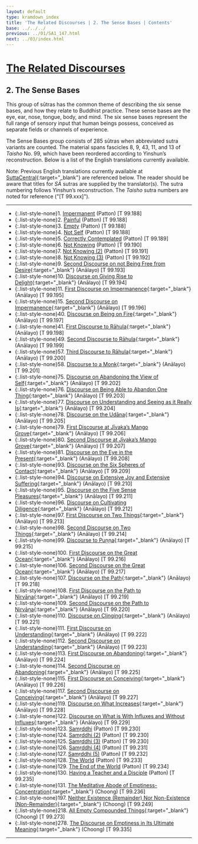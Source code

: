 ```yaml
---
layout: default
type: kramdown_index
title: 'The Related Discourses | 2. The Sense Bases | Contents'
base: ../../../
previous: ../01/SA1_147.html
next: ../03/index.html
---
```


# [The Related Discourses](../index.html)
## 2. The Sense Bases

This group of sūtras has the common theme of describing the six sense bases, and how they relate to Buddhist practice. These sense bases are the eye, ear, nose, tongue, body, and mind. The six sense bases represent the full range of sensory input that human beings possess, conceived as separate fields or channels of experience.

The Sense Bases group consists of 285 sūtras when abbreviated sutra variants are counted. The material spans fascicles 8, 9, 43, 11, and 13 of *Taisho* No. 99, which have been reordered according to Yinshun’s reconstruction. Below is a list of the English translations currently available.

Note: Previous English translations currently available at [SuttaCentral](https://suttacentral.net){:target="_blank"} are referenced below. The reader should be aware that titles for *SĀ* sutras are supplied by the translator(s). The sutra numbering follows Yinshun’s reconstruction. The *Taisho* sutra numbers are noted for reference ("[T 99.xxx]").

---

* {:.list-style-none}1\. [Impermanent](SA2_1.html) (Patton) [T 99.188]
* {:.list-style-none}2\. [Painful](SA2_2.html) (Patton) [T 99.188]
* {:.list-style-none}3\. [Empty](SA2_3.html) (Patton) [T 99.188]
* {:.list-style-none}4\. [Not Self](SA2_4.html) (Patton) [T 99.188]
* {:.list-style-none}5\.  [Correctly Contemplated](SA2_5.html) (Patton) [T 99.189]
* {:.list-style-none}6\. [Not Knowing](SA2_6.html) (Patton) [T 99.190]
* {:.list-style-none}7\. [Not Knowing (2)](SA2_7.html) (Patton) [T 99.191]
* {:.list-style-none}8\. [Not Knowing (3)](SA2_8.html) (Patton) [T 99.192]
* {:.list-style-none}9\. [Second Discourse on not Being Free from Desire](https://suttacentral.net/sa193/en/analayo){:target="_blank"} (Anālayo) [T 99.193]
* {:.list-style-none}10\. [Discourse on Giving Rise to Delight](https://suttacentral.net/sa194/en/analayo){:target="_blank"} (Anālayo) [T 99.194]
* {:.list-style-none}11\. [First Discourse on Impermanence](https://suttacentral.net/sa195/en/analayo){:target="_blank"} (Anālayo) [T 99.195]
      <!--
      12. Painful [T 99.195]
      13. Empty [T 99.195]
      14. Not Self [T 99.195]
      -->
* {:.list-style-none}15\. [Second Discourse on Impermanence](https://suttacentral.net/sa196/en/analayo){:target="_blank"} (Anālayo) [T 99.196]
      <!--
        16. Impermanence (2) [T 99.196]
        17. Impermanence (3) [T 99.196]
        18. Impermanence (4) [T 99.196]
        19. Impermanence (5) [T 99.196]
        20. Impermanence (6) [T 99.196]
        21. Impermanence (7) [T 99.196]
        22. Impermanence (8) [T 99.196]
        23. Impermanence (9) [T 99.196]
        24. Impermanence (10) [T 99.196]
        25. Impermanence (11) [T 99.196]
        26. Impermanence (12) [T 99.196]
        27. Impermanence (13) [T 99.196]
        28. Impermanence (14) [T 99.196]
        29. Impermanence (15) [T 99.196]
        30. Impermanence (16) [T 99.196]
        31. Impermanence (17) [T 99.196]
        32. Impermanence (18) [T 99.196]
        33. Impermanence (19) [T 99.196]
        34. Impermanence (20) [T 99.196]
        35. Impermanence (21) [T 99.196]
        36. Impermanence (22) [T 99.196]
        37. Impermanence (23) [T 99.196]
        38. Impermanence (24) [T 99.196]
        39. Impermanence (25) [T 99.196]
        -->
* {:.list-style-none}40\. [Discourse on Being on Fire](https://suttacentral.net/sa197/en/analayo){:target="_blank"} (Anālayo) [T 99.197]
* {:.list-style-none}41\. [First Discourse to Rāhula](https://suttacentral.net/sa198/en/analayo){:target="_blank"} (Anālayo) [T 99.198]
      <!--
          42. Outer Sense Bases [T 99.198]
          43. Sensory Consciousness [T 99.198]
          44. Sensory Contact [T 99.198]
          45. Contact That Creates Acquisition [T 99.198]
          46. Contact that Creates Perception [T 99.198]
          47. Contact That Creates Intention [T 99.198]
          48. Contact That Creates Craving [T 99.198]
      -->
* {:.list-style-none}49\. [Second Discourse to Rāhula](https://suttacentral.net/sa199/en/analayo){:target="_blank"} (Anālayo) [T 99.199]
      <!--
          50. Rāhula (2) [T 99.199]
          51. Rāhula (3) [T 99.199]
          52. Rāhula (4) [T 99.199]
          53. Rāhula (5) [T 99.199]
          54. Rāhula (6) [T 99.199]
          55. Rāhula (7) [T 99.199]
          56. Rāhula (8) [T 99.199]
      -->
* {:.list-style-none}57\. [Third Discourse to Rāhula](https://suttacentral.net/sa200/en/analayo){:target="_blank"} (Anālayo) [T 99.200]
* {:.list-style-none}58\. [Discourse to a Monk](https://suttacentral.net/sa201/en/analayo){:target="_blank"} (Anālayo) [T 99.201]
      <!--
          59. A Monk (2) [T 99.201]
          60. A Monk (3) [T 99.201]
          61. A Monk (4) [T 99.201]
          62. A Monk (5) [T 99.201]
          63. A Monk (6) [T 99.201]
          64. A Monk (7) [T 99.201]
          65. A Monk (8) [T 99.201]
          66. A Monk (9) [T 99.201]
          67. A Monk (10) [T 99.201]
          68. A Monk (11) [T 99.201]
          69. A Monk (12) [T 99.201]
          70. A Monk (13) [T 99.201]
          71. A Monk (14) [T 99.201]
          72. A Monk (15) [T 99.201]
          73. A Monk (16) [T 99.201]
          74. A Monk (17) [T 99.201]
      -->
* {:.list-style-none}75\. [Discourse on Abandoning the View of Self](https://suttacentral.net/sa202/en/analayo){:target="_blank"} (Anālayo) [T 99.202]
* {:.list-style-none}76\. [Discourse on Being Able to Abandon One Thing](https://suttacentral.net/sa203/en/analayo){:target="_blank"} (Anālayo) [T 99.203]
* {:.list-style-none}77\. [Discourse on Understanding and Seeing as it Really Is](https://suttacentral.net/sa204/en/analayo){:target="_blank"} (Anālayo) [T 99.204]
* {:.list-style-none}78\. [Discourse on the Udāna](https://suttacentral.net/sa205/en/analayo){:target="_blank"} (Anālayo) [T 99.205]
* {:.list-style-none}79\. [First Discourse at Jīvaka’s Mango Grove](https://suttacentral.net/sa206/en/analayo){:target="_blank"} (Anālayo) [T 99.206]
* {:.list-style-none}80\. [Second Discourse at Jīvaka’s Mango Grove](https://suttacentral.net/sa207/en/analayo){:target="_blank"} (Anālayo) [T 99.207]
* {:.list-style-none}81\. [Discourse on the Eye in the Present](https://suttacentral.net/sa208/en/analayo){:target="_blank"} (Anālayo) [T 99.208]
      <!--
          82. Eye in the Present (2) [T 99.208]
          83. Eye in the Present (3) [T 99.208]
          84. Eye in the Present (4) [T 99.208]
          85. Eye in the Present (5) [T 99.208]
          86. Eye in the Present (6) [T 99.208]
          87. Eye in the Present (7) [T 99.208]
          88. Eye in the Present (8) [T 99.208]
          89. Eye in the Present (9) [T 99.208]
          90. Eye in the Present (10) [T 99.208]
          91. Eye in the Present (11) [T 99.208]
          92. Eye in the Present (12) [T 99.208]
      -->
* {:.list-style-none}93\. [Discourse on the Six Spheres of Contact](https://suttacentral.net/sa209/en/analayo){:target="_blank"} (Anālayo) [T 99.209]
* {:.list-style-none}94\. [Discourse on Extensive Joy and Extensive Suffering](https://suttacentral.net/sa210/en/analayo){:target="_blank"} (Anālayo) [T 99.210]
* {:.list-style-none}95\. [Discourse on the Five Sense Pleasures](https://suttacentral.net/sa211/en/analayo){:target="_blank"} (Anālayo) [T 99.211]
* {:.list-style-none}96\. [Discourse on Cultivating Diligence](https://suttacentral.net/sa212/en/analayo){:target="_blank"} (Anālayo) [T 99.212]
* {:.list-style-none}97\. [First Discourse on Two Things](https://suttacentral.net/sa213/en/analayo){:target="_blank"} (Anālayo) [T 99.213]
* {:.list-style-none}98\. [Second Discourse on Two Things](https://suttacentral.net/sa214/en/analayo){:target="_blank"} (Anālayo) [T 99.214]
* {:.list-style-none}99\. [Discourse to Puṇṇa](https://suttacentral.net/sa215/en/analayo){:target="_blank"} (Anālayo) [T 99.215]
* {:.list-style-none}100\. [First Discourse on the Great Ocean](https://suttacentral.net/sa216/en/analayo){:target="_blank"} (Anālayo) [T 99.216]
      <!--
          101. The Great Ocean (2) [T 99.216]
          102. The Great Ocean (3) [T 99.216]
          103. The Great Ocean (4) [T 99.216]
          104. The Great Ocean (5) [T 99.216]
          105. The Great Ocean (6) [T 99.216]
      -->
* {:.list-style-none}106\. [Second Discourse on the Great Ocean](https://suttacentral.net/sa217/en/analayo){:target="_blank"} (Anālayo) [T 99.217]
* {:.list-style-none}107\. [Discourse on the Path](https://suttacentral.net/sa218/en/analayo){:target="_blank"} (Anālayo) [T 99.218]
* {:.list-style-none}108\. [First Discourse on the Path to Nirvāṇa](https://suttacentral.net/sa219/en/analayo){:target="_blank"} (Anālayo) [T 99.219]
* {:.list-style-none}109\. [Second Discourse on the Path to Nirvāṇa](https://suttacentral.net/sa220/en/analayo){:target="_blank"} (Anālayo) [T 99.220]
* {:.list-style-none}110\. [Discourse on Clinging](https://suttacentral.net/sa221/en/analayo){:target="_blank"} (Anālayo) [T 99.221]
* {:.list-style-none}111\. [First Discourse on Understanding](https://suttacentral.net/sa222/en/analayo){:target="_blank"} (Anālayo) [T 99.222]
* {:.list-style-none}112\. [Second Discourse on Understanding](https://suttacentral.net/sa223/en/analayo){:target="_blank"} (Anālayo) [T 99.223]
* {:.list-style-none}113\. [First Discourse on Abandoning](https://suttacentral.net/sa224/en/analayo){:target="_blank"} (Anālayo) [T 99.224]
* {:.list-style-none}114\. [Second Discourse on Abandoning](https://suttacentral.net/sa225/en/analayo){:target="_blank"} (Anālayo) [T 99.225]
* {:.list-style-none}115\. [First Discourse on Conceiving](https://suttacentral.net/sa226/en/analayo){:target="_blank"} (Anālayo) [T 99.226]
      <!--
          116. Conceiving (2) [T 99.226]
      -->
* {:.list-style-none}117\. [Second Discourse on Conceiving](https://suttacentral.net/sa227/en/analayo){:target="_blank"} (Anālayo) [T 99.227]
      <!--
          118. Conceiving (2) [T 99.227]
      -->
* {:.list-style-none}119\. [Discourse on What Increases](https://suttacentral.net/sa228/en/analayo){:target="_blank"} (Anālayo) [T 99.228]
      <!--
          120. What Increases (2) [T 99.228]
          121. What Increases (3) [T 99.228]
      -->
* {:.list-style-none}122\. [Discourse on What is With Influxes and Without Influxes](https://suttacentral.net/sa229/en/analayo){:target="_blank"} (Anālayo) [T 99.229]
* {:.list-style-none}123\. [Samṛddhi](SA2_123.html) (Patton) [T 99.230]
* {:.list-style-none}124\. [Samṛddhi (2)](SA2_124.html) (Patton) [T 99.230]
* {:.list-style-none}125\. [Samṛddhi (3)](SA2_125.html) (Patton) [T 99.230]
* {:.list-style-none}126\. [Samṛddhi (4)](SA2_126.html) (Patton) [T 99.231]
* {:.list-style-none}127\. [Samṛddhi (5)](SA2_127.html) (Patton) [T 99.232]
* {:.list-style-none}128\. [The World](SA2_128.html) (Patton) [T 99.233]
* {:.list-style-none}129\. [The End of the World](SA2_129.html) (Patton) [T 99.234]
* {:.list-style-none}130\. [Having a Teacher and a Disciple](SA2_130.html) (Patton) [T 99.235]
* {:.list-style-none}131\. [The Meditative Abode of Emptiness-Concentration](https://suttacentral.net/sa236/en/choong){:target="_blank"} (Choong) [T 99.236]
      <!--
          132. Vaiśālī [T 99.237]
          133. Vaiśālī (2) [T 99.237]
          134. Vaiśālī (3) [T 99.237]
          135. Cause [T 99.238]
          136. Bondage [T 99.239]
          137. Grasping [T 99.240]
          138. Burning [T 99.241]
          139. Knowing [T 99.242]
          140. Knowing (2) [T 99.242]
          141. Knowing (3) [T 99.242]
          142. Knowing (4) [T 99.242]
          143. Knowing (5) [T 99.242]
          144. Knowing (6) [T 99.242]
          145. Knowing (7) [T 99.242]
          146. Knowing (8) [T 99.242]
          147. Knowing (9) [T 99.242]
          148. Knowing (10) [T 99.242]
          149. Knowing (11) [T 99.242]
          150. Knowing (12) [T 99.242]
          151. Knowing (13) [T 99.242]
          152. Knowing (14) [T 99.242]
          153. Knowing (15) [T 99.242]
          154. Knowing (16) [T 99.242]
          155. Knowing (17) [T 99.242]
          156. Knowing (18) [T 99.242]
          157. Knowing (19) [T 99.242]
          158. Knowing (20) [T 99.242]
          159. Knowing (21) [T 99.242]
          160. Knowing (22) [T 99.242]
          161. Knowing (23) [T 99.242]
          162. Knowing (24) [T 99.242]
          163. Savoring [T 99.243]
          164. Savoring (2) [T 99.243]
          165. Savoring (3) [T 99.243]
          166. Savoring (4) [T 99.243]
          167. Savoring (5) [T 99.243]
          168. Savoring (6) [T 99.243]
          169. Savoring (7) [T 99.243]
          170. Savoring (8) [T 99.243]
          171. Savoring (9) [T 99.243]
          172. Savoring (10) [T 99.243]
          173. Savoring (11) [T 99.243]
          174. Savoring (12) [T 99.243]
          175. Savoring (13) [T 99.243]
          176. Savoring (14) [T 99.243]
          177. Mara's Snare [T 99.244]
          178. Mara's Snare (2) [T 99.244]
          179. Fours [T 99.245]
          180. Seven Years [T 99.246]
          181. Mara [T 99.247]
          182. Mara (2)[T 99.247]
          183. Mara (3)[T 99.247]
          184. Mara (4)[T 99.247]
          185. Mara (5)[T 99.247]
          186. Mara (6)[T 99.247]
          187. Mara (7)[T 99.247]
          188. Mara (8)[T 99.247]
          189. Mara (9)[T 99.247]
          190. Mara (10)[T 99.247]
          191. Mara (11)[T 99.247]
          192. Mara (12)[T 99.247]
          193. Mara (13)[T 99.247]
          194. Mara (14)[T 99.247]
          195. Mara (15)[T 99.247]
          196. Cunda [T 99.248]
      -->
* {:.list-style-none}197\. [Neither Existence (Remainder) Nor Non-Existence (Non-Remainder)](https://suttacentral.net/sa249/en/choong){:target="_blank"} (Choong) [T 99.249]
      <!--
          198. Kauṣṭhila [T 99.250]
          199. Kauṣṭhila (2) [T 99.251]
          200. [Upasena] [T 99.252]
          201. Viṣṇu and Kātyāyana [T 99.253]
          202. Śroṇakoṭīviṃśa [T 99.254]
          203. Lohitya [T 99.255]
          204. [(Pip)palāyāna] [T 99.1164]
          205. Piṇḍola [T 99.1165]
          206. The Hand and Foot Parable [T 99.1166]
          207. The Tortoise [T 99.1167]
          208. Malted Barley [T 99.1168]
          209. The Lute [T 99.1169]
          210. Sores and Scabies [T 99.1170]
          211. Six Types of Sentient Beings [T 99.1171]
          212. The Viper [T 99.1172]
          213. Suffering [T 99.1173]
          214. The Tree [T 99.1174]
          215. A Tethered Animal [T 99.1175]
          216. Contamination [T 99.1176]
          217. River of Ash[T 99.1177]
      -->
* {:.list-style-none}218\. [All Empty Compounded Things](https://suttacentral.net/sa273/en/choong){:target="_blank"} (Choong) [T 99.273]
      <!--
          219. Abandoning [T 99.274]
          220. Nanda [T 99.275]
          221. Nanda Teaches Dharma [T 99.276]
          222. What's Vinaya and Not Vinaya [T 99.277]
          223. Retreat and Non-Retreat [T 99.278]
          224. Discipline [T 99.279]
          225. [Vinda] City[T 99.280]
          226. Matted Hair and Maudgalyāyana [T 99.281]
          227. Cultivation of Faculties [T 99.282]
          228. Six and Six [T 99.304]
          229. The Six Inner Sense Bases[T 99.305]
          230. Person [T 99.306]
          231. Vision [T 99.307]
          232. Not Attached to Defilement [T 99.308]
          233. Migajala [T 99.309]
          234. Migajala (2) [T 99.310]
          235. Pūrṇa [T 99.311]
          236. Māluṅkyaputta [T 99.312]
          237. Sutra Dharma [T 99.313]
          238. Ending Desire [T 99.314]
          239. Born of the Eye [T 99.315]
          240. The Eye Is Permanent [T 99.316]
          241. The Eye Is Pleasant[T 99.317]
          242. The Eye Is Self [T 99.318]
          243. Form Is Permanent [T 99.318]
          244. Form Is Pleasant [T 99.318]
          245. Form Is Self [T 99.318]
          246. Jānussoṇī All [T 99.319]
          247. Jānussoṇī All Existences [T 99.320]
          248. Jānussoṇī All Things [T 99.321]
          249. A Monk All [T 99.321]
          250. A Monk All Existences [T 99.321]
          251. A Monk All Things [T 99.321]
          252. Ananda All [T 99.321]
          253. Ananda All Existences [T 99.321]
          254. Ananda All Things [T 99.321]
          255. Bhagavān All [T 99.321]
          256. Bhagavān All Existences [T 99.321]
          257. Bhagavān All Things [T 99.321]
          258. Eye Is an Inner Sense Base [T 99.322]
          259. Six Inner Sense Bases [T 99.323]
          260. Six Outer Sense Bases [T 99.324]
          261. Body of Six Consciousnesses [T 99.325]
          262. Body of Six Contacts [T 99.326]
          263. Body of Six Acquisitions [T 99.327]
          264. Body of Six Perceptions[T 99.328]
          265. Body of Six Intentions[T 99.329]
          266. Body of Six Cravings[T 99.330]
          267. Six Reflections [T 99.331]
          268. Six Obscurations [T 99.332]
          269. The Past [T 99.333]
          270. The Past (2) [T 99.333]
          271. The Past (3) [T 99.333]
          272. The Past (4) [T 99.333]
          273. The Past (5) [T 99.333]
          274. The Past (6) [T 99.333]
          275. The Past (7) [T 99.333]
          276. The Past (8) [T 99.333]
          277. Having Bondage [T 99.334]
      -->
* {:.list-style-none}278\. [The Discourse on Emptiness in Its Ultimate Meaning](https://suttacentral.net/sa335/en/choong){:target="_blank"} (Choong) [T 99.335]
      <!--
          279. Six Acts of Delight [T 99.336]
          280. Six Acts of Sorrow [T 99.337]
          281. Six Acts of Equanimity [T 99.338]
          282. Six Permanent Acts [T 99.339]
          283. Six Permanent Acts (2) [T 99.340]
          284. Six Permanent Acts (3) [T 99.341]
          285. Six Permanent Acts (4) [T 99.342]
      -->

---
